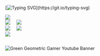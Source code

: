 [![Typing SVG](https://readme-typing-svg.demolab.com?font=Fira+Code&duration=3500&pause=500&color=73F7B8&random=false&width=435&lines=Ol%C3%A1%2C+Bem+vindo+ao+meu+perfil!;Hello%2C+welcome+to+my+profile!)](https://git.io/typing-svg)

<div>
  <img src="http://github-profile-summary-cards.vercel.app/api/cards/profile-details?username=antonioArauj&theme=vue"/>
</div>

<div>
  <img src="http://github-profile-summary-cards.vercel.app/api/cards/repos-per-language?username=antonioArauj&theme=vue"/>
     
  <img src="http://github-profile-summary-cards.vercel.app/api/cards/most-commit-language?username=antonioArauj&theme=vue"/>
</div>

<div >
  <img src="http://github-profile-summary-cards.vercel.app/api/cards/stats?username=antonioArauj&theme=vue"/>
     
  <img src="http://github-profile-summary-cards.vercel.app/api/cards/productive-time?username=antonioArauj&theme=vue&utcOffset=8"/>
</div>

<div>
  <a href="https://www.linkedin.com/in/vinicius-secari/">
    <img src="https://img.shields.io/badge/LinkedIn-00b598?style=for-the-badge&logo=linkedin&logoColor=white" />
  </a>
</div>

  
  ##

![Green  Geometric Gamer Youtube Banner](https://github.com/antonioArauj/antonioArauj/assets/134645088/d2b9a96f-eedf-4d54-8bca-7035257f5422)
